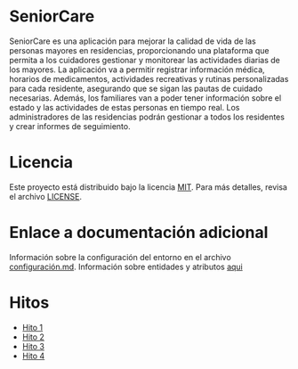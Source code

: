 # SeniorCare
SeniorCare es una aplicación para mejorar la calidad de vida de las personas mayores en residencias, proporcionando una plataforma que permita a los cuidadores gestionar y monitorear las actividades diarias de los mayores. La aplicación va a permitir registrar información médica, horarios de medicamentos, actividades recreativas y rutinas personalizadas para cada residente, asegurando que se sigan las pautas de cuidado necesarias. Además, los familiares van a poder tener información sobre el estado y las actividades de estas personas en tiempo real. Los administradores de las residencias podrán gestionar a todos los residentes y crear informes de seguimiento.

# Licencia

Este proyecto está distribuido bajo la licencia [MIT](LICENSE). Para más detalles, revisa el archivo ⁠[LICENSE](LICENSE).

# Enlace a documentación adicional
Información sobre la configuración del entorno en el archivo [configuración.md](docs/configuration.md).
Información sobre entidades y atributos [aqui](docs/EA.md)
# Hitos
- [Hito 1](README.md)
- [Hito 2](docs/hito2.md)
- [Hito 3](docs/hito3.md)
- [Hito 4](docs/hito4.md)
